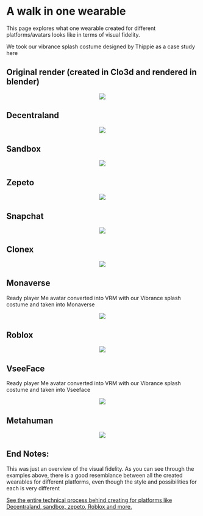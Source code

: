 # A walk in one wearable

This page explores what one wearable created for different platforms/avatars looks like in terms of visual fidelity.

We took our vibrance splash costume designed by Thippie as a case study here

## Original render (created in Clo3d and rendered in blender)
<div align="center">
<img src="https://user-images.githubusercontent.com/64314503/236394578-90556a34-3aae-4e50-ae3d-39a6c0794477.png" />
</div>

## Decentraland
<div align="center">
<img src="https://user-images.githubusercontent.com/64314503/236394712-1bf6cb44-51c4-47b5-9fc6-a302fe9fc062.gif" />
</div>

## Sandbox
<div align="center">
<img src="https://user-images.githubusercontent.com/64314503/236394825-e4a1ce03-5288-45df-83a4-4638854f4cad.gif" />
</div>

## Zepeto
<div align="center">
<img src="https://user-images.githubusercontent.com/64314503/236394913-dfafa227-f105-4e6a-ab5e-c941d62f6664.gif" />
</div>

## Snapchat
<div align="center">
<img src="https://user-images.githubusercontent.com/64314503/236395623-682d10de-82d4-429e-ad4e-aad298e41843.gif" />
</div>

## Clonex
<div align="center">
<img src="https://user-images.githubusercontent.com/64314503/236395701-e8bc406d-0c2d-48df-8690-1d839854786c.gif" />
</div>

## Monaverse

Ready player Me avatar converted into VRM with our Vibrance splash costume and taken into Monaverse
<div align="center">
<img src="https://user-images.githubusercontent.com/64314503/236395795-a67fede8-6096-4f04-a8bb-63e24eb90be9.gif" />
</div>

## Roblox
<div align="center">
<img src="https://user-images.githubusercontent.com/64314503/236395842-07436fe8-a593-4075-9030-6f73df12a6aa.gif" />
</div>

## VseeFace

Ready player Me avatar converted into VRM with our Vibrance splash costume and taken into Vseeface
<div align="center">
<img src="https://user-images.githubusercontent.com/64314503/236396056-2b811e38-c7d8-4bb3-b151-b80aebaccfbc.gif" />
</div>

## Metahuman
<div align="center">
<img src="https://user-images.githubusercontent.com/64314503/236396123-19b7fed7-2173-47e6-be98-06c4197de89d.gif" />
</div>

## End Notes: 

This was just an overview of the visual fidelity. 
As you can see through the examples above, there is a good resemblance between all the created wearables for different platforms, even though the style and possibilities for each is very different

[See the entire technical process behind creating for platforms like Decentraland, sandbox, zepeto, Roblox and more.](https://github.com/xrcouture/interoperability/blob/main/3dDevelopmentProcess.md)

